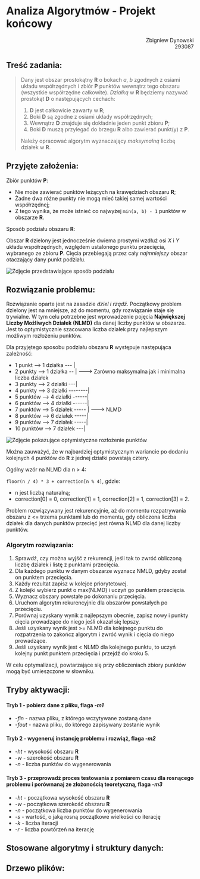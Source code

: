 # Analiza Algorytmów - Projekt końcowy

<p align="right"> Zbigniew Dynowski<br>293087</p>

## Treść zadania:

> Dany jest obszar prostokątny **R** o bokach *a*, *b* zgodnych z osiami układu współrzędnych i zbiór **P** punktów wewnątrz tego obszaru (wszystkie współrzędne całkowite). *Działką* w **R** będziemy nazywać prostokąt **D** o następujących cechach:
>
> 1. **D** jest całkowicie zawarty w **R**;
> 2. Boki **D** są zgodne z osiami układy współrzędnych;
> 3. Wewnątrz **D** znajduje się dokładnie jeden punkt zbioru **P**;
> 4. Boki **D** muszą przylegać do brzegu **R** albo zawierać punkt(y) z **P**.
>
> Należy opracować algorytm wyznaczający *maksymalną* liczbę działek w **R**.

## Przyjęte założenia:

Zbiór punktów **P**:

* Nie może zawierać punktów leżących na krawędziach obszaru **R**;
* Żadne dwa różne punkty nie mogą mieć takiej samej wartości współrzędnej;
* Z tego wynika, że może istnieć co najwyżej `min(a, b) - 1` punktów w obszarze **R**.

Sposób podziału obszaru **R**:

Obszar **R** dzielony jest jednocześnie dwiema prostymi wzdłuż osi *X* i *Y* układu współrzędnych, względem ustalonego punktu przecięcia, wybranego ze zbioru **P**. Cięcia przebiegają przez cały *najmniejszy* obszar otaczający dany punkt podziału.

![Zdjęcie przedstawiające sposób podziału](/path "Podział na zdjęciu następuje zgodnie z numeracją punktów przecięcia")

## Rozwiązanie problemu:

Rozwiązanie oparte jest na zasadzie *dziel i rządź*. Początkowy problem dzielony jest na mniejsze, aż do momentu, gdy rozwiązanie staje się trywialne. W tym celu potrzebne jest wprowadzenie pojęcia **Największej Liczby Możliwych Działek (NLMD)** dla danej liczby punktów w obszarze. Jest to optymistycznie szacowana liczba działek przy najlepszym możliwym rozłożeniu punktów. 

Dla przyjętego sposobu podziału obszaru **R** występuje następująca zależność:

* 1 punkt  -->  1 działka --- |
* 2 punkty  -->  1 działka -- | ---> Zarówno maksymalna jak i minimalna liczba działek
* 3 punkty  -->  2 działki ---|
* 4 punkty  -->  3 działki --------|
* 5 punktów  -->  4 działki ------|
* 6 punktów  -->  4 działki ------|
* 7 punktów  -->  5 działek ----- | ---> NLMD
* 8 punktów  -->  6 działek -----|
* 9 punktów  -->  7 działek -----|
* 10 punktów  -->  7 działek ---|

![Zdjęcie pokazujące optymistyczne rozłożenie punktów](/path "Działki przy optymistycznym rozłożeniu punktów")

Można zauważyć, że w najbardziej optymistycznym wariancie po dodaniu kolejnych 4 punktów do **R** z jednej działki powstają cztery.

Ogólny wzór na NLMD dla n > 4:

`floor(n / 4) * 3 + correction[n % 4]`, gdzie:

* n jest liczbą naturalną;
* correction[0] = 0, correction[1] = 1, correction[2] = 1, correction[3] = 2.

Problem rozwiązywany jest rekurencyjnie, aż do momentu rozpatrywania obszaru z <= trzema punktami lub do momentu, gdy obliczona liczba działek dla danych punktów przecięć jest równa NLMD dla danej liczby punktów. 

### Algorytm rozwiązania:

1. Sprawdź, czy można wyjść z rekurencji, jeśli tak to zwróć obliczoną liczbę działek i listę z punktami przecięcia.
2. Dla każdego punktu w danym obszarze wyznacz NMLD, gdyby został on punktem przecięcia.
3. Każdy rezultat zapisz w kolejce priorytetowej.
4. Z kolejki wybierz punkt o max(NLMD) i uczyń go punktem przecięcia.
5. Wyznacz obszary powstałe po dokonaniu przecięcia.
6. Uruchom algorytm rekurencyjnie dla obszarów powstałych po przecięciu.
7. Porównaj uzyskany wynik z najlepszym obecnie, zapisz nowy i punkty cięcia prowadzące do niego jeśli okazał się lepszy.
8. Jeśli uzyskany wynik jest >= NLMD dla kolejnego punktu do rozpatrzenia to zakończ algorytm i zwróć wynik i cięcia do niego prowadzące.
9. Jeśli uzyskany wynik jest < NLMD dla kolejnego punktu, to uczyń kolejny punkt punktem przecięcia i przejdź do kroku 5.

W celu optymalizacji, powtarzające się przy obliczeniach zbiory punktów mogą być umieszczone w słowniku.

## Tryby aktywacji:

#### Tryb 1 - pobierz dane z pliku, flaga *-m1*
* *-fin* - nazwa pliku, z którego wczytywane zostaną dane
* *-fout* - nazwa pliku, do którego zapisywany zostanie wynik

#### Tryb 2 - wygeneruj instancję problemu i rozwiąż, flaga *-m2*
* *-ht* - wysokość obszaru **R**
* *-w* - szerokość obszaru **R**
* *-n* - liczba punktów do wygenerowania

#### Tryb 3 - przeprowadź proces testowania z pomiarem czasu dla rosnącego problemu i porównanaj ze złożonością teoretyczną, flaga *-m3*
* *-ht* - początkowa wysokość obszaru **R**
* *-w* - początkowa szerokość obszaru **R**
* *-n* - początkowa liczba punktów do wygenerowania
* *-s* - wartość, o jaką rosną początkowe wielkości co iterację
* *-k* - liczba iteracji
* *-r* - liczba powtórzeń na iterację

## Stosowane algorytmy i struktury danych:



## Drzewo plików:





